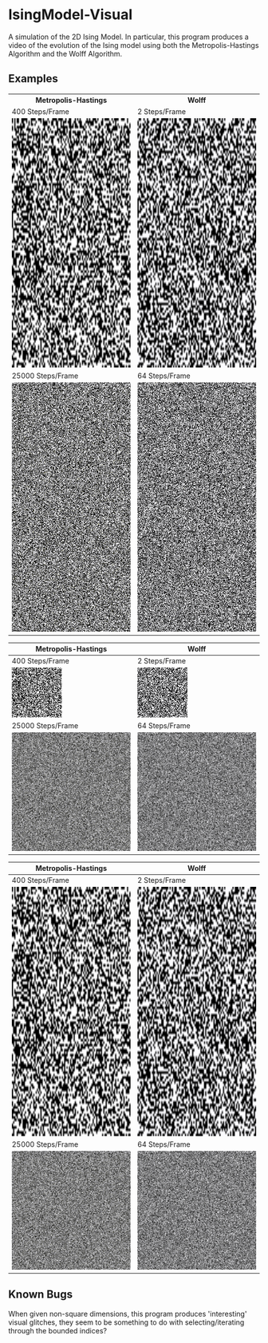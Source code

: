 # IsingModel-Visual
A simulation of the 2D Ising Model. In particular, this program produces a video of the evolution of the 
Ising model using both the Metropolis-Hastings Algorithm and the Wolff Algorithm.


## Examples

<table style="width:100%">
  <tr>
    <th>Metropolis-Hastings</th>
    <th>Wolff</th>
  </tr>
    <tr>
    <td>400 Steps/Frame</td>
    <td>2 Steps/Frame</td>
  </tr>
  <tr>
    <td><img src="examples/metropolis_examples/metropolis_example1.gif" width="500" height="500"/></td>
    <td><img src="examples/wolff_examples/wolff_example1.gif"  width="500" height="500"/></td>
  </tr>
    <tr>
    <td>25000 Steps/Frame</td>
    <td>64 Steps/Frame</td>
  </tr>
    <tr>
    <td><img src="examples/metropolis_examples/metropolis_example2.gif" width="500" height="500"/></td>
    <td><img src="examples/wolff_examples/wolff_example2.gif"  width="500" height="500"/></td>
  </tr>
</table>


|Metropolis-Hastings|Wolff|
|---|---|
|400 Steps/Frame|2 Steps/Frame|
|![metropolis_example1](examples/metropolis_examples/metropolis_example1.gif)|![wolff_example1](examples/wolff_examples/wolff_example1.gif)|
|25000 Steps/Frame|64 Steps/Frame|
|![metropolis_example2](examples/metropolis_examples/metropolis_example2.gif)|![wolff_example2](examples/wolff_examples/wolff_example2.gif)|


|Metropolis-Hastings|Wolff|
|---|---|
|400 Steps/Frame|2 Steps/Frame|
|<img src="examples/metropolis_examples/metropolis_example1.gif" width="500" height="500"/>|<img src="examples/wolff_examples/wolff_example1.gif"  width="500" height="500"/>|
|25000 Steps/Frame|64 Steps/Frame|
|![metropolis_example2](examples/metropolis_examples/metropolis_example2.gif)|![wolff_example2](examples/wolff_examples/wolff_example2.gif)|



## Known Bugs
When given non-square dimensions, this program produces 'interesting' visual glitches, they seem to be something to do 
with selecting/iterating through the bounded indices?
